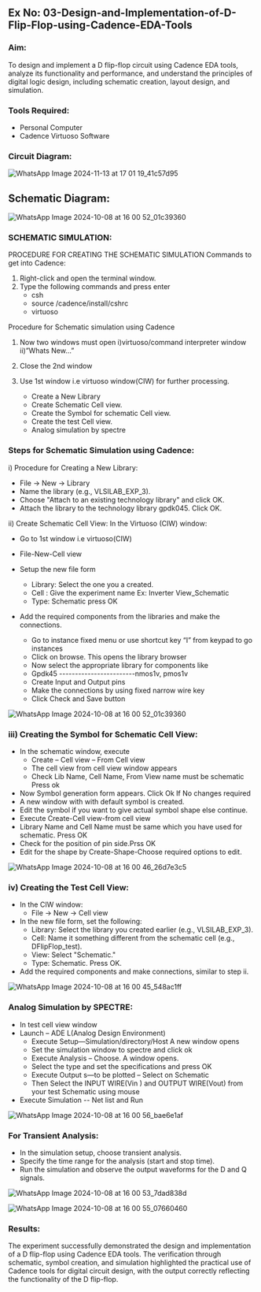 ## Ex No: 03-Design-and-Implementation-of-D-Flip-Flop-using-Cadence-EDA-Tools

### Aim:
To design and implement a D flip-flop circuit using Cadence EDA tools, analyze its functionality and performance, and understand the principles of digital logic design, including schematic creation, layout design, and simulation.

### Tools Required:
  - Personal Computer
  - Cadence Virtuoso Software

### Circuit Diagram:

![WhatsApp Image 2024-11-13 at 17 01 19_41c57d95](https://github.com/user-attachments/assets/dff9f5b6-aed2-4af9-80d2-55338eb52180)

## Schematic Diagram:

![WhatsApp Image 2024-10-08 at 16 00 52_01c39360](https://github.com/user-attachments/assets/40a31b50-2d78-42d5-ac18-544c7c52d3a9)

### SCHEMATIC SIMULATION:
PROCEDURE FOR CREATING THE SCHEMATIC SIMULATION
Commands to get into Cadence:

1. Right-click and open the terminal window.
2. Type the following commands and press enter
    - csh
    - source /cadence/install/cshrc
    - virtuoso
    
Procedure for Schematic simulation using Cadence

1) Now two windows must open
  i)virtuoso/command interpreter window ii)”Whats New…”

2) Close the 2nd window
 
 
3) Use 1st window i.e virtuoso window(CIW) for further processing.
    - Create a New Library
    - Create Schematic Cell view.
    - Create the Symbol for schematic Cell view.
    - Create the test Cell view.
    - Analog simulation by spectre

### Steps for Schematic Simulation using Cadence:
i) Procedure for Creating a New Library:
  - File → New → Library
  - Name the library (e.g., VLSILAB_EXP_3).
  - Choose "Attach to an existing technology library" and click OK.
  - Attach the library to the technology library gpdk045. Click OK.
    
ii) Create Schematic Cell View:
 In the Virtuoso (CIW) window:
  - Go to 1st window i.e virtuoso(CIW)
  - File-New-Cell view
  - Setup the new file form
       + Library: Select the one you a created.
       + Cell : Give the experiment name Ex: Inverter View_Schematic
       + Type: Schematic press OK

   - Add the required components from the libraries and make the connections.
       + Go to instance fixed menu or use shortcut key “I” from keypad to go instances
       + Click on browse. This opens the library browser
       + Now select the appropriate library for components like
       + Gpdk45 ------------------------nmos1v, pmos1v
       + Create Input and Output pins
       + Make the connections by using fixed narrow wire key
       + Click Check and Save button

![WhatsApp Image 2024-10-08 at 16 00 52_01c39360](https://github.com/user-attachments/assets/40a31b50-2d78-42d5-ac18-544c7c52d3a9)


### iii) Creating the Symbol for Schematic Cell View:

   - In the schematic window, execute
       + Create – Cell view – From Cell view
       + The cell view from cell view window appears
       + Check Lib Name, Cell Name, From View name must be schematic Press ok
   - Now Symbol generation form appears. Click Ok If No changes required
   - A new window with with default symbol is created.
   - Edit the symbol if you want to give actual symbol shape else continue.
   - Execute Create-Cell view-from cell view
   - Library Name and Cell Name must be same which you have used for schematic. Press OK
   - Check for the position of pin side.Prss OK
   - Edit for the shape by Create-Shape-Choose required options to edit.

![WhatsApp Image 2024-10-08 at 16 00 46_26d7e3c5](https://github.com/user-attachments/assets/5a5a6614-6594-4a69-b526-b44e7b3c433f)

### iv) Creating the Test Cell View:
- In the CIW window:
  + File → New → Cell view
- In the new file form, set the following:
   + Library: Select the library you created earlier (e.g., VLSILAB_EXP_3).
   + Cell: Name it something different from the schematic cell (e.g., DFlipFlop_test).
   + View: Select "Schematic."
   + Type: Schematic. Press OK.
- Add the required components and make connections, similar to step ii.

![WhatsApp Image 2024-10-08 at 16 00 45_548ac1ff](https://github.com/user-attachments/assets/439eead0-09f1-4ac0-831f-9a8c8e583062)

### Analog Simulation by SPECTRE:

   - In test cell view window
   - Launch – ADE L(Analog Design Environment)
       + Execute Setup—Simulation/directory/Host A new window opens
       + Set the simulation window to spectre and click ok
       + Execute Analysis – Choose. A window opens.
       + Select the type and set the specifications and press OK
       + Execute Output s—to be plotted – Select on Schematic
       + Then Select the INPUT WIRE(Vin ) and OUTPUT WIRE(Vout) from your test Schematic using mouse
   - Execute Simulation -- Net list and Run


![WhatsApp Image 2024-10-08 at 16 00 56_bae6e1af](https://github.com/user-attachments/assets/1cb32b56-7dce-42c3-bdb7-9302145bc9b7)

###  For Transient Analysis:
  - In the simulation setup, choose transient analysis.
  - Specify the time range for the analysis (start and stop time).
  - Run the simulation and observe the output waveforms for the D and Q signals.

![WhatsApp Image 2024-10-08 at 16 00 53_7dad838d](https://github.com/user-attachments/assets/5c2fcd58-2100-4e8c-953e-e9cd3f1d7d99)

![WhatsApp Image 2024-10-08 at 16 00 55_07660460](https://github.com/user-attachments/assets/ec6081b4-15eb-4cd5-829b-cc71e55e1e79)


### Results:
   The experiment successfully demonstrated the design and implementation of a D flip-flop using Cadence EDA tools. The verification through schematic, symbol creation, and simulation highlighted the practical use of Cadence tools for digital circuit design, with the output correctly reflecting the functionality of the D flip-flop.
